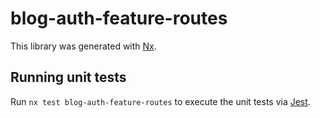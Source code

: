 # blog-auth-feature-routes

This library was generated with [Nx](https://nx.dev).

## Running unit tests

Run `nx test blog-auth-feature-routes` to execute the unit tests via [Jest](https://jestjs.io).
